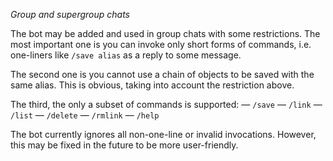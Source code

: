 *Group and supergroup chats*

The bot may be added and used in group chats with some restrictions. The most important one is you can invoke only short forms of commands, i.e. one-liners like `/save alias` as a reply to some message.

The second one is you cannot use a chain of objects to be saved with the same alias. This is obvious, taking into account the restriction above.

The third, the only a subset of commands is supported:
— `/save`
— `/link`
— `/list`
— `/delete`
— `/rmlink`
— `/help`

The bot currently ignores all non-one-line or invalid invocations. However, this may be fixed in the future to be more user-friendly.
